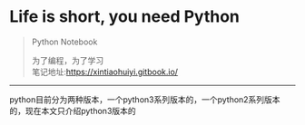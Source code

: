 # Life is short, you need Python

> Python Notebook
>
> 为了编程，为了学习  
> 笔记地址:https://xintiaohuiyi.gitbook.io/

---

python目前分为两种版本，一个python3系列版本的，一个python2系列版本的，现在本文只介绍python3版本的

